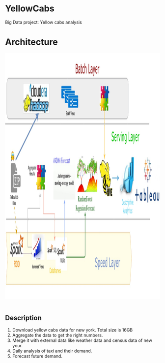 # YellowCabs
Big Data project: Yellow cabs analysis

# Architecture

<div align="center">
	<img src="https://github.com/rahulnusiss/YellowCabs/blob/master/Yellow_Cab_Arch.jpg?raw=true" width="1000" height="800"/><br><br>
</div>

## Description
1. Download yellow cabs data for new york. Total size is 16GB
2. Aggregate the data to get the right numbers.
3. Merge it with external data like weather data and census data of new your.
4. Daily analysis of taxi and their demand.
5. Forecast future demand.